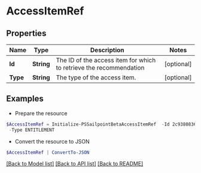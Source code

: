 # AccessItemRef
## Properties

Name | Type | Description | Notes
------------ | ------------- | ------------- | -------------
**Id** | **String** | The ID of the access item for which to retrieve the recommendation | [optional] 
**Type** | **String** | The type of the access item. | [optional] 

## Examples

- Prepare the resource
```powershell
$AccessItemRef = Initialize-PSSailpointBetaAccessItemRef  -Id 2c938083633d259901633d2623ec0375 `
 -Type ENTITLEMENT
```

- Convert the resource to JSON
```powershell
$AccessItemRef | ConvertTo-JSON
```

[[Back to Model list]](../README.md#documentation-for-models) [[Back to API list]](../README.md#documentation-for-api-endpoints) [[Back to README]](../README.md)

